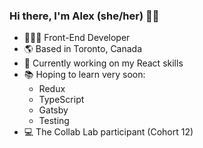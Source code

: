 ### Hi there, I'm Alex (she/her) 👋🏻

<!--
**alexandra-lim/alexandra-lim** is a ✨ _special_ ✨ repository because its `README.md` (this file) appears on your GitHub profile.-->

<!--
- 🔭 I’m currently working on ...
- 🌱 I’m currently learning ...
- 👯 I’m looking to collaborate on ...
- 🤔 I’m looking for help with ...
- 💬 Ask me about ...
- 📫 How to reach me: ...
- 😄 Pronouns: ...
- ⚡ Fun fact: ...
-->

- 👩🏻‍💻 Front-End Developer
- 🌎 Based in Toronto, Canada
- 🌱 Currently working on my React skills
- 📚 Hoping to learn very soon:
  - Redux
  - TypeScript
  - Gatsby
  - Testing
- 💻 The Collab Lab participant (Cohort 12)


